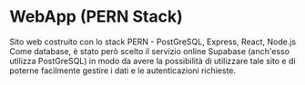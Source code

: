 # WebApp (PERN Stack)

Sito web costruito con lo stack PERN - PostGreSQL, Express, React, Node.js
Come database, è stato però scelto il servizio online Supabase (anch'esso utilizza PostGreSQL) in modo da avere la possibilità di utilizzare tale sito e di poterne facilmente gestire i dati e le autenticazioni richieste.